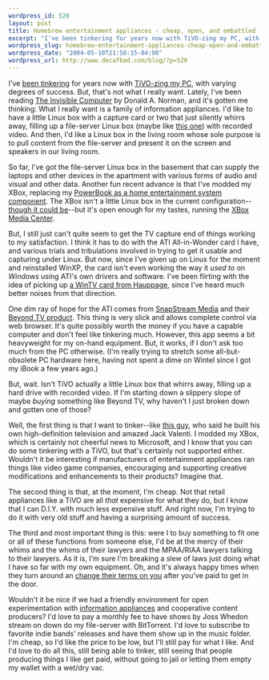 ```yaml
--- 
wordpress_id: 520
layout: post
title: Homebrew entertainment appliances - cheap, open, and embattled
excerpt: "I've been tinkering for years now with TiVO-zing my PC, with varying degrees of success.  But, that's not what I really want.  Lately, I've been reading The Invisible Computer by Donald A. Norman, and it's gotten me thinking: What I really want is a family of entertainment appliances.  I want to make them myself, I want to do it on the cheap, and I don't want to go to jail."
wordpress_slug: homebrew-entertainment-appliances-cheap-open-and-embattled
wordpress_date: "2004-05-10T21:58:15-04:00"
wordpress_url: http://www.decafbad.com/blog/?p=520
---
```

I've [been tinkering][homebrewpvr] for years now with [TiVO-zing my PC][tivopc], with varying degrees of success.  But, that's not what I really want.  Lately, I've been reading [The Invisible Computer][invisible computer] by Donald A. Norman, and it's gotten me thinking: What I really want is a family of information appliances.  I'd like to have a little Linux box with a capture card or two that just silently whirrs away, filling up a file-server Linux box (maybe like [this one][martian_storage]) with recorded video.  And then, I'd like a Linux box in the living room whose sole purpose is to pull content from the file-server and present it on the screen and speakers in our living room.

So far, I've got the file-server Linux box in the basement that can supply the laptops and other devices in the apartment with various forms of audio and visual and other data.  Another fun recent advance is that I've modded my XBox, replacing my [PowerBook as a home entertainment system component][pbtv].  The XBox isn't a little Linux box in the current configuration--[though it could be][gentoox]--but it's open enough for my tastes, running the [XBox Media Center][xbmc].  

But, I still just can't quite seem to get the TV capture end of things working to my satisfaction.  I think it has to do with the ATI All-in-Wonder card I have, and various trials and tribulations involved in trying to get it usable and capturing under Linux.  But now, since I've given up on Linux for the moment and reinstalled WinXP, the card isn't even working the way it *used to* on *Windows* using ATI's own drivers and software.  I've been flirting with the idea of picking up [a WinTV card from Hauppage][wintv], since I've heard much better noises from that direction.  

One dim ray of hope for the ATI comes from [SnapStream Media][snapstream] and their [Beyond TV product][beyondtv].  This thing is very slick and allows complete control via web browser.  It's quite possibly worth the money if you have a capable computer and don't feel like tinkering much.  However, this app seems a bit heavyweight for my on-hand equipment.  But, it works, if I don't ask too much from the PC otherwise.  (I'm really trying to stretch some all-but-obsolete PC hardware here, having not spent a dime on Wintel since I got my iBook a few years ago.)

But, wait.  Isn't TiVO actually a little Linux box that whirrs away, filling up a hard drive with recorded video.  If I'm starting down a slippery slope of maybe *buying* something like Beyond TV, why haven't I just broken down and gotten one of those?  

Well, the first thing is that I want to tinker--like [this guy][interview], who said he built his own high-definition television and amazed Jack Valenti.  I modded my XBox, which is certainly not cheerful news to Microsoft, and I know that you can do some tinkering with a TiVO, but that's certainly not supported either.  Wouldn't it be interesting if manufacturers of entertainment appliances ran things like video game companies, encouraging and supporting creative modifications and enhancements to their products?  Imagine that.

The second thing is that, at the moment, I'm cheap.  Not that retail appliances like a TiVO are all *that* expensive for what they do, but I know that I can D.I.Y. with much less expensive stuff.  And right now, I'm trying to do it with very old stuff and having a surprising amount of success.

The third and most important thing is this: were I to buy something to fit one or all of these functions from someone else, I'd be at the mercy of their whims and the whims of their lawyers and the MPAA/RIAA lawyers talking to their lawyers.  As it is, I'm sure I'm breaking a slew of laws just doing what I have so far with my own equipment.  Oh, and it's always happy times when they turn around an [change their terms on you][itunes] after you've paid to get in the door.

Wouldn't it be nice if we had a friendly environment for open experimentation with [information appliances][invisible computer] and cooperative content producers?  I'd love to pay a monthly fee to have shows by Joss Whedon stream on down do my file-server with BitTorrent.  I'd love to subscribe to favorite indie bands' releases and have them show up in the music folder.  I'm cheap, so I'd like the price to be low, but I'll still pay for what I like.  And I'd love to do all this, still being able to tinker, still seeing that people producing things I like get paid, without going to jail or letting them empty my wallet with a wet/dry vac.

[gentoox]: http://gentoox.shallax.com/
[interview]: http://www-tech.mit.edu/V124/N20/ValentiIntervie.20f.html
[itunes]: http://george.hotelling.net/90percent/itunes_45_good_and_bad.php
[beyondtv]: http://www.snapstream.com/Products/Products_PVS3.asp
[snapstream]: http://www.snapstream.com/
[xbmc]: http://www.xboxmediacenter.com/
[wintv]: http://www.hauppauge.com/pages/prods_pvrs.html
[invisible computer]: http://www.amazon.com/exec/obidos/ASIN/0262640414/0xdecafbad-20
[martian_storage]: http://gizmodo.net/archives/002007.php
[wireless_storage]: http://www.buffalotech.com/wireless/products/NetworkProducts/HDH120LAN.html
[missadroit]: http://missadroit.livejournal.com
[sp]: http://www-csli.stanford.edu/~john/procrastination.html
[intimidation]: http://www.decafbad.com/blog/2004/04/29/_look_its_a_post_about_not_posting
[procrastination]: http://www.aaronsw.com/weblog/001079
[homebrewpvr]: http://www.decafbad.com/blog/2002/05/07/oooach
[tivopc]: http://www.decafbad.com/blog/2002/02/27/ooooch
[pbtv]: http://www.decafbad.com/blog/2003/07/30/powerbook_on_tv
